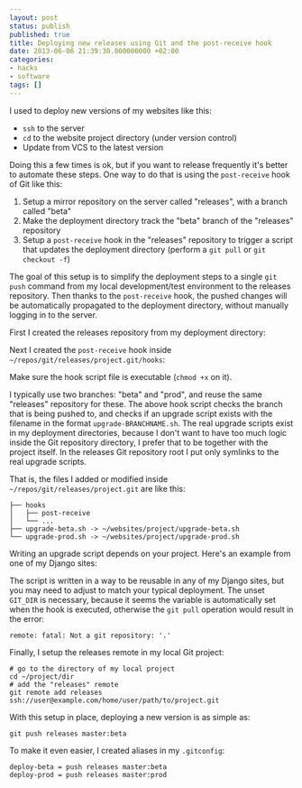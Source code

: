 ```yaml
---
layout: post
status: publish
published: true
title: Deploying new releases using Git and the post-receive hook
date: 2013-06-06 21:39:30.000000000 +02:00
categories:
- hacks
- software
tags: []
---
```


I used to deploy new versions of my websites like this:

- `ssh` to the server
- `cd` to the website project directory (under version control)
- Update from VCS to the latest version

Doing this a few times is ok, but if you want to release frequently it's better to automate these steps. One way to do that is using the `post-receive` hook of Git like this:

1. Setup a mirror repository on the server called "releases", with a branch called "beta"
2. Make the deployment directory track the "beta" branch of the "releases" repository
3. Setup a `post-receive` hook in the "releases" repository to trigger a script that updates the deployment directory (perform a `git pull` or `git checkout -f`)

The goal of this setup is to simplify the deployment steps to a single `git push` command from my local development/test environment to the releases repository. Then thanks to the `post-receive` hook, the pushed changes will be automatically propagated to the deployment directory, without manually logging in to the server.

First I created the releases repository from my deployment directory:

<script src="https://gist.github.com/janosgyerik/5724915.js"></script>

Next I created the `post-receive` hook inside `~/repos/git/releases/project.git/hooks`:

<script src="https://gist.github.com/janosgyerik/5725039.js"></script>

Make sure the hook script file is executable (`chmod +x` on it).

I typically use two branches: "beta" and "prod", and reuse the same "releases" repository for these. The above hook script checks the branch that is being pushed to, and checks if an upgrade script exists with the filename in the format `upgrade-BRANCHNAME.sh`. The real upgrade scripts exist in my deployment directories, because I don't want to have too much logic inside the Git repository directory, I prefer that to be together with the project itself. In the releases Git repository root I put only symlinks to the real upgrade scripts.

That is, the files I added or modified inside `~/repos/git/releases/project.git` are like this:

    ├── hooks
    │   ├── post-receive
    │   └── ...
    ├── upgrade-beta.sh -> ~/websites/project/upgrade-beta.sh
    └── upgrade-prod.sh -> ~/websites/project/upgrade-prod.sh

Writing an upgrade script depends on your project. Here's an example from one of my Django sites:

<script src="https://gist.github.com/janosgyerik/5745578.js"></script>

The script is written in a way to be reusable in any of my Django sites, but you may need to adjust to match your typical deployment. The unset `GIT_DIR` is necessary, because it seems the variable is automatically set when the hook is executed, otherwise the `git pull` operation would result in the error:

    remote: fatal: Not a git repository: '.'

Finally, I setup the releases remote in my local Git project:

    # go to the directory of my local project
    cd ~/project/dir
    # add the "releases" remote
    git remote add releases ssh://user@example.com/home/user/path/to/project.git

With this setup in place, deploying a new version is as simple as:

    git push releases master:beta

To make it even easier, I created aliases in my `.gitconfig`:

    deploy-beta = push releases master:beta
    deploy-prod = push releases master:prod

